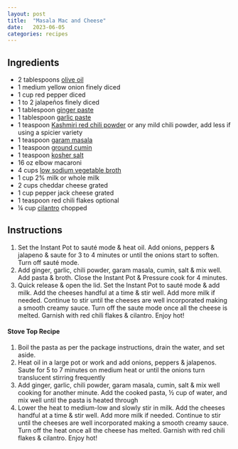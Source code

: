 ```yaml
---
layout: post
title:  "Masala Mac and Cheese"
date:   2023-06-05 
categories: recipes
---
```

Ingredients
--
- 2 tablespoons [olive oil](https://amzn.to/2Qxz8Jz)
- 1 medium yellow onion finely diced
- 1 cup red pepper diced
- 1 to 2 jalapeños finely diced
- 1 tablespoon [ginger paste](https://ministryofcurry.com/ginger-paste/)
- 1 tablespoon [garlic paste](https://ministryofcurry.com/homemade-garlic-paste/)
- 1 teaspoon [Kashmiri red chili powder](https://amzn.to/30SrufP) or any mild chili powder, add less if using a spicier variety
- 1 teaspoon [garam masala](https://ministryofcurry.com/homemade-garam-masala-2/)
- 1 teaspoon [ground cumin](https://amzn.to/343zA6K)
- 1 teaspoon [kosher salt](https://amzn.to/2NXmvoj)
- 16 oz elbow macaroni
- 4 cups [low sodium vegetable broth](https://amzn.to/3rYLhH1) 
- 1 cup 2% milk or whole milk
- 2 cups cheddar cheese grated
- 1 cup pepper jack cheese grated
- 1 teaspoon red chili flakes optional
- ¼ cup [cilantro](https://ministryofcurry.com/fresh-cilantro/) chopped

Instructions
--

1. Set the Instant Pot to sauté mode & heat oil. Add onions, peppers & jalapeno & saute for 3 to 4 minutes or until the onions start to soften. Turn off sauté mode.
2. Add ginger, garlic, chili powder, garam masala, cumin, salt & mix well. Add pasta & broth. Close the Instant Pot & Pressure cook for 4 minutes.
3. Quick release & open the lid. Set the Instant Pot to sauté mode & add milk. Add the cheeses handful at a time & stir well. Add more milk if needed. Continue to stir until the cheeses are well incorporated making a smooth creamy sauce. Turn off the saute mode once all the cheese is melted. Garnish with red chili flakes & cilantro. Enjoy hot!
    

#### Stove Top Recipe

1. Boil the pasta as per the package instructions, drain the water, and set aside.
2. Heat oil in a large pot or work and add onions, peppers & jalapenos. Saute for 5 to 7 minutes on medium heat or until the onions turn translucent stirring frequently
3. Add ginger, garlic, chili powder, garam masala, cumin, salt & mix well cooking for another minute. Add the cooked pasta, ½ cup of water, and mix well until the pasta is heated through
4. Lower the heat to medium-low and slowly stir in milk. Add the cheeses handful at a time & stir well. Add more milk if needed. Continue to stir until the cheeses are well incorporated making a smooth creamy sauce. Turn off the heat once all the cheese has melted. Garnish with red chili flakes & cilantro. Enjoy hot!

